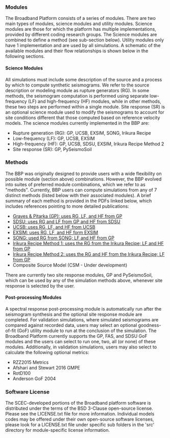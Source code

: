 ### Modules

The Broadband Platform consists of a series of modules. There are two main types of modules, science modules and utility modules. Science modules are those for which the platform has multiple implementations, provided by different coding research groups. The Science modules are combined to define a method (see sub-section below). Utility modules only have 1 implementation and are used by all simulations. A schematic of the available modules and their flow relationships is shown below in the following sections.

#### Science Modules

All simulations must include some description of the source and a process by which to compute synthetic seismograms. We refer to the source description or modeling module as rupture generators (RG). In some methods, the seismogram computation is performed using separate low-frequency (LF) and high-frequency (HF) modules, while in other methods, these two steps are performed within a single module. Site response (SR) is an optional science module used to modify the seismograms to account for site conditions different that those computed based on reference velocity models. The science modules currently implemented in the BBP are:

* Rupture generation (RG): GP, UCSB, EXSIM, SONG, Irikura Recipe
* Low-frequency (LF): GP, UCSB, EXSIM
* High-frequency (HF): GP, UCSB, SDSU, EXSIM, Irikura Recipe Method 2
* Site response (SR): GP, PySeismoSoil

### Methods

The BBP was originally designed to provide users with a wide flexibility on possible module (section above) combinations. However, the BBP evolved into suites of preferred module combinations, which we refer to as "methods". Currently, BBP users can compute simulations from any of 7 distinct methods (listed below with their associated modules). A brief summary of each method is provided in the PDFs linked below, which includes references pointing to more detailed publications:

* [Graves & Pitarka (GP): uses RG, LF, and HF from GP](pdfs/GP_method-20220216.pdf)
* [SDSU: uses RG and LF from GP and HF from SDSU](pdfs/SDSU_release_2022.pdf)
* [UCSB: uses RG, LF, and HF from UCSB](pdfs/UCSB_21.3_c.pdf)
* [EXSIM: uses RG, LF, and HF form EXSIM](pdfs/EXSIM_20220309_V2.pdf)
* [SONG: used RG from SONG; LF and HF from GP](pdfs/BBB-Song-2022-03-02.pdf)
* [Irikura Recipe Method 1: uses the RG from the Irikura Recipe; LF and HF from GP](pdfs/Irikura_Recipe_Method_1.2022.pdf)
* [Irikura Recipe Method 2: uses the RG and HF from the Irikura Recipe; LF from GP](pdfs/Irikura2_2022v4.pdf)
* Composite Source Model (CSM - Under development)

There are currently two site response modules, GP and PySeismoSoil, which can be used by any of the simulation methods above, whenever site response is selected by the user.

#### Post-processing Modules

A spectral response post-processing module is automatically run after the seismogram synthesis and the optional site response module are completed. For validation simulations, where simulated seismograms are compared against recorded data, users may select an optional goodness-of-fit (GoF) utility module to run at the conclusion of the simulation. The Broadband Platform currently supports the GP, FAS, and SDSU GoF modules and the users can select to run one, two, all (or none) of these modules. Additionally, in validation simulations, users may also select to calculate the following optional metrics:

* RZZ2015 Metrics
* Afshari and Stewart 2016 GMPE
* RotD100
* Anderson GoF 2004

### Software License
The SCEC-developed portions of the Broadband platform software is distributed under the terms of the BSD 3-Clause open-source license. Please see the LICENSE.txt file for more information. Individual models codes may be offered under their own open-source software licenses, please look for a LICENSE.txt file under specific sub folders in the 'src' directory for module-specific license information.
